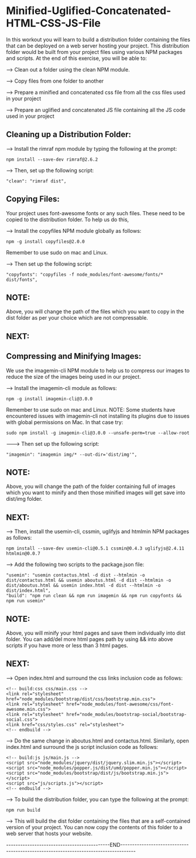 # Minified-Uglified-Concatenated-HTML-CSS-JS-File
In this workout you will learn to build a distribution folder containing the files that can be deployed on a web server hosting your project. This distribution folder would be built from your project files using various NPM packages and scripts. At the end of this exercise, you will be able to:

--> Clean out a folder using the clean NPM module.

--> Copy files from one folder to another

--> Prepare a minified and concatenated css file from all the css files used in your project

--> Prepare an uglified and concatenated JS file containing all the JS code used in your project

Cleaning up a Distribution Folder:
---------------------------------
--> Install the rimraf npm module by typing the following at the prompt:

    npm install --save-dev rimraf@2.6.2
 
--> Then, set up the following script:

    "clean": "rimraf dist",
  
Copying Files:
--------------
Your project uses font-awesome fonts or any such files. These need to be copied to the distribution folder. To help us do this, 

--> Install the copyfiles NPM module globally as follows:

    npm -g install copyfiles@2.0.0
  
Remember to use sudo on mac and Linux.

--> Then set up the following script:

    "copyfonts": "copyfiles -f node_modules/font-awesome/fonts/* dist/fonts",                                                                
NOTE: 
----
Above, you will change the path of the files which you want to copy in the dist folder as per your choice which are not           compressable.

NEXT:
----
  
Compressing and Minifying Images:
--------------------------------
We use the imagemin-cli NPM module to help us to compress our images to reduce the size of the images being used in our project. 

--> Install the imagemin-cli module as follows:

    npm -g install imagemin-cli@3.0.0
   
Remember to use sudo on mac and Linux. NOTE: Some students have encountered issues with imagemin-cli not installing its plugins due to issues with global permissions on Mac. In that case try:

    sudo npm install -g imagemin-cli@3.0.0 --unsafe-perm=true --allow-root
   
---> Then set up the following script:

    "imagemin": "imagemin img/* --out-dir='dist/img'",                                                                              
    
NOTE:
----
Above, you will change the path of the folder containing full of images which you want to minify and then those minified images will get save into dist/img folder.

NEXT:
----
   
--> Then, install the usemin-cli, cssmin, uglifyjs and htmlmin NPM packages as follows:

    npm install --save-dev usemin-cli@0.5.1 cssmin@0.4.3 uglifyjs@2.4.11 htmlmin@0.0.7
   
--> Add the following two scripts to the package.json file:

    "usemin": "usemin contactus.html -d dist --htmlmin -o dist/contactus.html && usemin aboutus.html -d dist --htmlmin -o       dist/aboutus.html && usemin index.html -d dist --htmlmin -o dist/index.html",
    "build": "npm run clean && npm run imagemin && npm run copyfonts && npm run usemin" 
    
NOTE:
----
Above, you will minify your html pages and save them individually into dist folder. You can add/del more html pages path by using && into above scripts if you have more or less than 3 html pages.

NEXT:
----
    
--> Open index.html and surround the css links inclusion code as follows:

    <!-- build:css css/main.css -->
    <link rel="stylesheet" href="node_modules/bootstrap/dist/css/bootstrap.min.css">     
    <link rel="stylesheet" href="node_modules/font-awesome/css/font-awesome.min.css">
    <link rel="stylesheet" href="node_modules/bootstrap-social/bootstrap-social.css">
    <link href="css/styles.css" rel="stylesheet">
    <!-- endbuild -->
    
--> Do the same change in aboutus.html and contactus.html.
    Similarly, open index.html and surround the js script inclusion code as follows:
    
    <!-- build:js js/main.js -->
    <script src="node_modules/jquery/dist/jquery.slim.min.js"></script>
    <script src="node_modules/popper.js/dist/umd/popper.min.js"></script>
    <script src="node_modules/bootstrap/dist/js/bootstrap.min.js"></script>
    <script src="js/scripts.js"></script>
    <!-- endbuild -->
    
--> To build the distribution folder, you can type the following at the prompt:
    
    npm run build
    
--> This will build the dist folder containing the files that are a self-contained version of your project. You can now copy the       contents of this folder to a web server that hosts your website.


--------------------------------------------END------------------------------------------------------------------------------------


    
    



